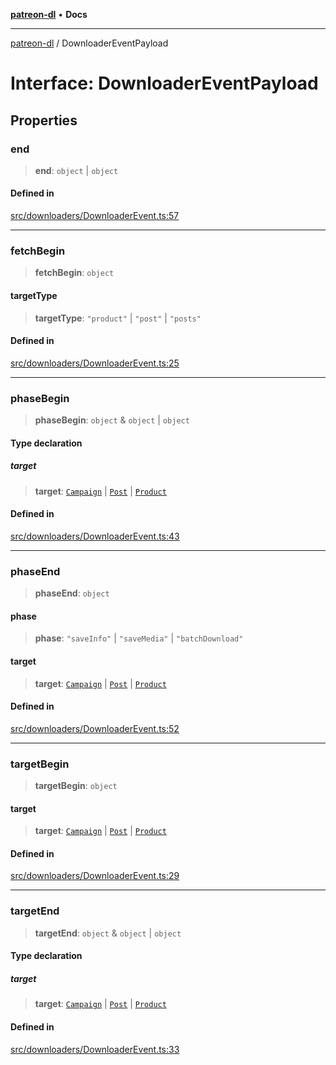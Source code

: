 [**patreon-dl**](../README.md) • **Docs**

***

[patreon-dl](../README.md) / DownloaderEventPayload

# Interface: DownloaderEventPayload

## Properties

### end

> **end**: `object` \| `object`

#### Defined in

[src/downloaders/DownloaderEvent.ts:57](https://github.com/patrickkfkan/patreon-dl/blob/7168e7165dfd3021aec234ee0e8458b1a8040c70/src/downloaders/DownloaderEvent.ts#L57)

***

### fetchBegin

> **fetchBegin**: `object`

#### targetType

> **targetType**: `"product"` \| `"post"` \| `"posts"`

#### Defined in

[src/downloaders/DownloaderEvent.ts:25](https://github.com/patrickkfkan/patreon-dl/blob/7168e7165dfd3021aec234ee0e8458b1a8040c70/src/downloaders/DownloaderEvent.ts#L25)

***

### phaseBegin

> **phaseBegin**: `object` & `object` \| `object`

#### Type declaration

##### target

> **target**: [`Campaign`](Campaign.md) \| [`Post`](Post.md) \| [`Product`](Product.md)

#### Defined in

[src/downloaders/DownloaderEvent.ts:43](https://github.com/patrickkfkan/patreon-dl/blob/7168e7165dfd3021aec234ee0e8458b1a8040c70/src/downloaders/DownloaderEvent.ts#L43)

***

### phaseEnd

> **phaseEnd**: `object`

#### phase

> **phase**: `"saveInfo"` \| `"saveMedia"` \| `"batchDownload"`

#### target

> **target**: [`Campaign`](Campaign.md) \| [`Post`](Post.md) \| [`Product`](Product.md)

#### Defined in

[src/downloaders/DownloaderEvent.ts:52](https://github.com/patrickkfkan/patreon-dl/blob/7168e7165dfd3021aec234ee0e8458b1a8040c70/src/downloaders/DownloaderEvent.ts#L52)

***

### targetBegin

> **targetBegin**: `object`

#### target

> **target**: [`Campaign`](Campaign.md) \| [`Post`](Post.md) \| [`Product`](Product.md)

#### Defined in

[src/downloaders/DownloaderEvent.ts:29](https://github.com/patrickkfkan/patreon-dl/blob/7168e7165dfd3021aec234ee0e8458b1a8040c70/src/downloaders/DownloaderEvent.ts#L29)

***

### targetEnd

> **targetEnd**: `object` & `object` \| `object`

#### Type declaration

##### target

> **target**: [`Campaign`](Campaign.md) \| [`Post`](Post.md) \| [`Product`](Product.md)

#### Defined in

[src/downloaders/DownloaderEvent.ts:33](https://github.com/patrickkfkan/patreon-dl/blob/7168e7165dfd3021aec234ee0e8458b1a8040c70/src/downloaders/DownloaderEvent.ts#L33)
